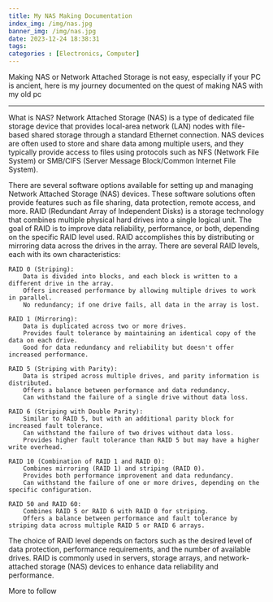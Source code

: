 ```yaml
---
title: My NAS Making Documentation
index_img: /img/nas.jpg
banner_img: /img/nas.jpg
date: 2023-12-24 18:38:31
tags:
categories : [Electronics, Computer]
---
```


Making NAS or Network Attached Storage is not easy, especially if your PC is ancient, here is my journey documented on the quest of making NAS with my old pc

---

What is NAS?
Network Attached Storage (NAS) is a type of dedicated file storage device that provides local-area network (LAN) nodes with file-based shared storage through a standard Ethernet connection. NAS devices are often used to store and share data among multiple users, and they typically provide access to files using protocols such as NFS (Network File System) or SMB/CIFS (Server Message Block/Common Internet File System).

There are several software options available for setting up and managing Network Attached Storage (NAS) devices. These software solutions often provide features such as file sharing, data protection, remote access, and more. 
RAID (Redundant Array of Independent Disks) is a storage technology that combines multiple physical hard drives into a single logical unit. The goal of RAID is to improve data reliability, performance, or both, depending on the specific RAID level used. RAID accomplishes this by distributing or mirroring data across the drives in the array. There are several RAID levels, each with its own characteristics:

    RAID 0 (Striping):
        Data is divided into blocks, and each block is written to a different drive in the array.
        Offers increased performance by allowing multiple drives to work in parallel.
        No redundancy; if one drive fails, all data in the array is lost.

    RAID 1 (Mirroring):
        Data is duplicated across two or more drives.
        Provides fault tolerance by maintaining an identical copy of the data on each drive.
        Good for data redundancy and reliability but doesn't offer increased performance.

    RAID 5 (Striping with Parity):
        Data is striped across multiple drives, and parity information is distributed.
        Offers a balance between performance and data redundancy.
        Can withstand the failure of a single drive without data loss.

    RAID 6 (Striping with Double Parity):
        Similar to RAID 5, but with an additional parity block for increased fault tolerance.
        Can withstand the failure of two drives without data loss.
        Provides higher fault tolerance than RAID 5 but may have a higher write overhead.

    RAID 10 (Combination of RAID 1 and RAID 0):
        Combines mirroring (RAID 1) and striping (RAID 0).
        Provides both performance improvement and data redundancy.
        Can withstand the failure of one or more drives, depending on the specific configuration.

    RAID 50 and RAID 60:
        Combines RAID 5 or RAID 6 with RAID 0 for striping.
        Offers a balance between performance and fault tolerance by striping data across multiple RAID 5 or RAID 6 arrays.

The choice of RAID level depends on factors such as the desired level of data protection, performance requirements, and the number of available drives. RAID is commonly used in servers, storage arrays, and network-attached storage (NAS) devices to enhance data reliability and performance.

More to follow